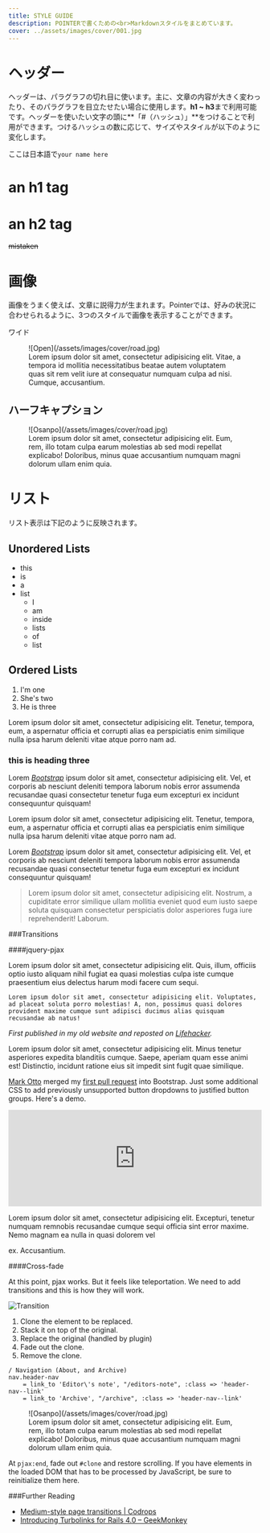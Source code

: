 ```yaml
---
title: STYLE GUIDE
description: POINTERで書くための<br>Markdownスタイルをまとめています。
cover: ../assets/images/cover/001.jpg
---
```


# ヘッダー
ヘッダーは、パラグラフの切れ目に使います。主に、文章の内容が大きく変わったり、そのパラグラフを目立たせたい場合に使用します。**h1 ~ h3**まで利用可能です。ヘッダーを使いたい文字の頭に**「#（ハッシュ）」**をつけることで利用ができます。つけるハッシュの数に応じて、サイズやスタイルが以下のように変化します。

ここは日本語で`your name here`

# an h1 tag
# an h2 tag

~~mistaken~~


# 画像
画像をうまく使えば、文章に説得力が生まれます。Pointerでは、好みの状況に合わせられるように、3つのスタイルで画像を表示することができます。

ワイド

<figure markdown="1">
![Open](/assets/images/cover/road.jpg)
<figcaption>Lorem ipsum dolor sit amet, consectetur adipisicing elit. Vitae, a tempora id mollitia necessitatibus beatae autem voluptatem quas sit rem velit iure at consequatur numquam culpa ad nisi. Cumque, accusantium.</figcaption>
</figure>





## ハーフキャプション 
<figure markdown="1" class="figure--half__caption">
![Osanpo](/assets/images/cover/road.jpg)
<figcaption>Lorem ipsum dolor sit amet, consectetur adipisicing elit. Eum, rem, illo totam culpa earum molestias ab sed modi repellat explicabo! Doloribus, minus quae accusantium numquam magni dolorum ullam enim quia.</figcaption>
</figure>


# リスト
リスト表示は下記のように反映されます。

## Unordered Lists
- this
- is
- a
- list 
    - I
    - am 
    - inside 
    - lists
    - of
    - list

## Ordered Lists
1. I'm one
2. She's two
3. He is three


Lorem ipsum dolor sit amet, consectetur adipisicing elit. Tenetur, tempora, eum, a aspernatur officia et corrupti alias ea perspiciatis enim similique nulla ipsa harum deleniti vitae atque porro nam ad.

### this is heading three

Lorem  [*Bootstrap*](http://getbootstrap.com) ipsum dolor sit amet, consectetur adipisicing elit. Vel, et corporis ab nesciunt deleniti tempora laborum nobis error assumenda recusandae quasi consectetur tenetur fuga eum excepturi ex incidunt consequuntur quisquam!


Lorem ipsum dolor sit amet, consectetur adipisicing elit. Tenetur, tempora, eum, a aspernatur officia et corrupti alias ea perspiciatis enim similique nulla ipsa harum deleniti vitae atque porro nam ad.

Lorem  [*Bootstrap*](http://getbootstrap.com) ipsum dolor sit amet, consectetur adipisicing elit. Vel, et corporis ab nesciunt deleniti tempora laborum nobis error assumenda recusandae quasi consectetur tenetur fuga eum excepturi ex incidunt consequuntur quisquam!

> Lorem ipsum dolor sit amet, consectetur adipisicing elit. Nostrum, a cupiditate error similique ullam mollitia eveniet quod eum iusto saepe soluta quisquam consectetur perspiciatis dolor asperiores fuga iure reprehenderit! Laborum.


###Transitions

####jquery-pjax

Lorem ipsum dolor sit amet, consectetur adipisicing elit. Quis, illum, officiis optio iusto aliquam nihil fugiat ea quasi molestias culpa iste cumque praesentium eius delectus harum modi facere cum sequi.

~~~~
Lorem ipsum dolor sit amet, consectetur adipisicing elit. Voluptates, ad placeat soluta porro molestias! A, non, possimus quasi dolores provident maxime cumque sunt adipisci ducimus alias quisquam recusandae ab natus!
~~~~


_First published in my old website and reposted on [Lifehacker](http://lifehacker.com/5899592/overthinking-and-your-child+like-mind)._

Lorem ipsum dolor sit amet, consectetur adipisicing elit. Minus tenetur asperiores expedita blanditiis cumque. Saepe, aperiam quam esse animi est! Distinctio, incidunt ratione eius sit impedit sint fugit quae similique.


[Mark Otto](http://markdotto.com) merged my [first pull request](https://github.com/twbs/bootstrap/pull/11536) into Bootstrap. Just some additional CSS to add previously unsupported button dropdowns to justified button groups. Here's a demo.

<iframe width="100%" height="192" src="http://jsfiddle.net/5kFx6/3/embedded/result,html,css" allowfullscreen="allowfullscreen" frameborder="0"></iframe>

Lorem ipsum dolor sit amet, consectetur adipisicing elit. Excepturi, tenetur numquam remnobis recusandae cumque sequi officia sint error maxime. Nemo magnam ea nulla in quasi dolorem vel 

ex. Accusantium.




####Cross-fade

At this point, pjax works. But it feels like teleportation. We need to add transitions and this is how they will work.

![Transition](http://farm8.staticflickr.com/7351/12233353976_be0f0b31b8_o.jpg)

1. Clone the element to be replaced.
2. Stack it on top of the original.
3. Replace the original (handled by plugin)
4. Fade out the clone.
5. Remove the clone.


~~~
/ Navigation (About, and Archive)
nav.header-nav
    = link_to 'Editor\'s note', "/editors-note", :class => 'header-nav--link'
    = link_to 'Archive', "/archive", :class => 'header-nav--link'
~~~


<figure markdown="1" class="figure--half__caption">
![Osanpo](/assets/images/cover/road.jpg)
<figcaption>Lorem ipsum dolor sit amet, consectetur adipisicing elit. Eum, rem, illo totam culpa earum molestias ab sed modi repellat explicabo! Doloribus, minus quae accusantium numquam magni dolorum ullam enim quia.</figcaption>
</figure>


At `pjax:end`, fade out `#clone` and restore scrolling. If you have elements in the loaded DOM that has to be processed by JavaScript, be sure to reinitialize them here.


###Further Reading

* [Medium-style page transitions \| Codrops](http://tympanus.net/codrops/2013/10/30/medium-style-page-transition/)
* [Introducing Turbolinks for Rails 4.0 – GeekMonkey](http://geekmonkey.org/articles/28-introducing-turbolinks-for-rails-4-0)